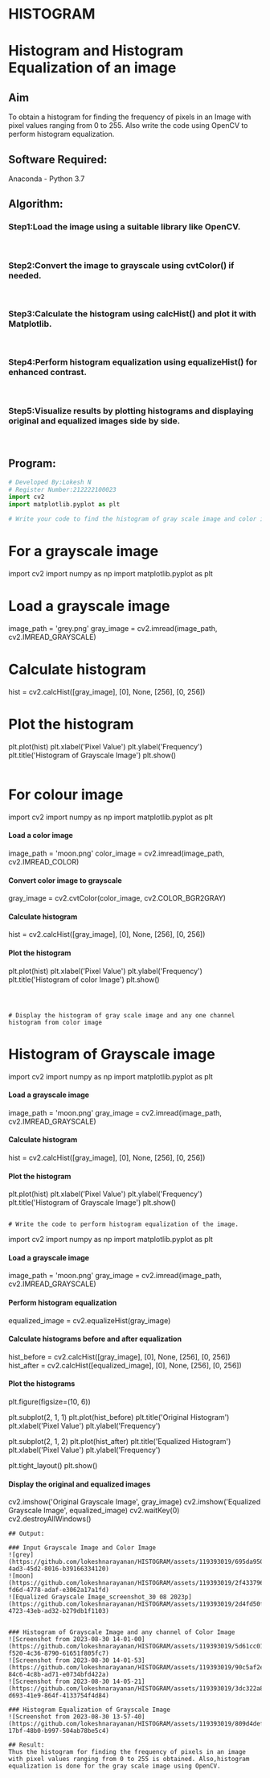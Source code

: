 # HISTOGRAM
# Histogram and Histogram Equalization of an image
## Aim
To obtain a histogram for finding the frequency of pixels in an Image with pixel values ranging from 0 to 255. Also write the code using OpenCV to perform histogram equalization.

## Software Required:
Anaconda - Python 3.7

## Algorithm:
### Step1:Load the image using a suitable library like OpenCV.
<br>

### Step2:Convert the image to grayscale using cvtColor() if needed.
<br>

### Step3:Calculate the histogram using calcHist() and plot it with Matplotlib.
<br>

### Step4:Perform histogram equalization using equalizeHist() for enhanced contrast.


<br>

### Step5:Visualize results by plotting histograms and displaying original and equalized images side by side.
<br>

## Program:
```python
# Developed By:Lokesh N
# Register Number:212222100023
import cv2
import matplotlib.pyplot as plt

# Write your code to find the histogram of gray scale image and color image channels.
```
# For a grayscale image
import cv2
import numpy as np
import matplotlib.pyplot as plt

# Load a grayscale image
image_path = 'grey.png'
gray_image = cv2.imread(image_path, cv2.IMREAD_GRAYSCALE)

# Calculate histogram
hist = cv2.calcHist([gray_image], [0], None, [256], [0, 256])

# Plot the histogram
plt.plot(hist)
plt.xlabel('Pixel Value')
plt.ylabel('Frequency')
plt.title('Histogram of Grayscale Image')
plt.show()
```
```
# For colour image

import cv2
import numpy as np
import matplotlib.pyplot as plt

#### Load a color image
image_path = 'moon.png'
color_image = cv2.imread(image_path, cv2.IMREAD_COLOR)

#### Convert color image to grayscale
gray_image = cv2.cvtColor(color_image, cv2.COLOR_BGR2GRAY)

#### Calculate histogram
hist = cv2.calcHist([gray_image], [0], None, [256], [0, 256])

#### Plot the histogram
plt.plot(hist)
plt.xlabel('Pixel Value')
plt.ylabel('Frequency')
plt.title('Histogram of color Image')
plt.show()
```



# Display the histogram of gray scale image and any one channel histogram from color image
```
# Histogram of Grayscale image

import cv2
import numpy as np
import matplotlib.pyplot as plt

#### Load a grayscale image
image_path = 'moon.png'
gray_image = cv2.imread(image_path, cv2.IMREAD_GRAYSCALE)

#### Calculate histogram
hist = cv2.calcHist([gray_image], [0], None, [256], [0, 256])

#### Plot the histogram
plt.plot(hist)
plt.xlabel('Pixel Value')
plt.ylabel('Frequency')
plt.title('Histogram of Grayscale Image')
plt.show()

```

# Write the code to perform histogram equalization of the image. 

```

import cv2
import numpy as np
import matplotlib.pyplot as plt

#### Load a grayscale image
image_path = 'moon.png'
gray_image = cv2.imread(image_path, cv2.IMREAD_GRAYSCALE)

#### Perform histogram equalization
equalized_image = cv2.equalizeHist(gray_image)

#### Calculate histograms before and after equalization
hist_before = cv2.calcHist([gray_image], [0], None, [256], [0, 256])
hist_after = cv2.calcHist([equalized_image], [0], None, [256], [0, 256])

#### Plot the histograms
plt.figure(figsize=(10, 6))

plt.subplot(2, 1, 1)
plt.plot(hist_before)
plt.title('Original Histogram')
plt.xlabel('Pixel Value')
plt.ylabel('Frequency')

plt.subplot(2, 1, 2)
plt.plot(hist_after)
plt.title('Equalized Histogram')
plt.xlabel('Pixel Value')
plt.ylabel('Frequency')

plt.tight_layout()
plt.show()

#### Display the original and equalized images
cv2.imshow('Original Grayscale Image', gray_image)
cv2.imshow('Equalized Grayscale Image', equalized_image)
cv2.waitKey(0)
cv2.destroyAllWindows()

```
## Output:

### Input Grayscale Image and Color Image
![grey](https://github.com/lokeshnarayanan/HISTOGRAM/assets/119393019/695da950-4ad3-45d2-8016-b39166334120)
![moon](https://github.com/lokeshnarayanan/HISTOGRAM/assets/119393019/2f433796-fd6d-4778-adaf-e3062a17a1fd)
![Equalized Grayscale Image_screenshot_30 08 2023p](https://github.com/lokeshnarayanan/HISTOGRAM/assets/119393019/2d4fd50f-4723-43eb-ad32-b279db1f1103)


### Histogram of Grayscale Image and any channel of Color Image
![Screenshot from 2023-08-30 14-01-00](https://github.com/lokeshnarayanan/HISTOGRAM/assets/119393019/5d61cc01-f520-4c36-8790-61651f805fc7)
![Screenshot from 2023-08-30 14-01-53](https://github.com/lokeshnarayanan/HISTOGRAM/assets/119393019/90c5af2e-84c6-4c8b-ad71-e0734bfd422a)
![Screenshot from 2023-08-30 14-05-21](https://github.com/lokeshnarayanan/HISTOGRAM/assets/119393019/3dc322a8-d693-41e9-864f-4133754f4d84)

### Histogram Equalization of Grayscale Image
![Screenshot from 2023-08-30 13-57-40](https://github.com/lokeshnarayanan/HISTOGRAM/assets/119393019/809d4def-17bf-48b0-b997-504ab78be5c4)

## Result: 
Thus the histogram for finding the frequency of pixels in an image with pixel values ranging from 0 to 255 is obtained. Also,histogram equalization is done for the gray scale image using OpenCV.
